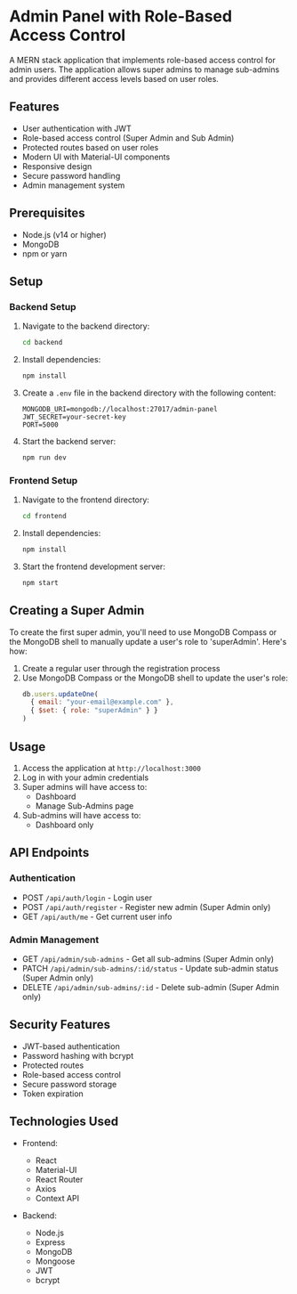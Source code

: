 # Admin Panel with Role-Based Access Control

A MERN stack application that implements role-based access control for admin users. The application allows super admins to manage sub-admins and provides different access levels based on user roles.

## Features

- User authentication with JWT
- Role-based access control (Super Admin and Sub Admin)
- Protected routes based on user roles
- Modern UI with Material-UI components
- Responsive design
- Secure password handling
- Admin management system

## Prerequisites

- Node.js (v14 or higher)
- MongoDB
- npm or yarn

## Setup

### Backend Setup

1. Navigate to the backend directory:
   ```bash
   cd backend
   ```

2. Install dependencies:
   ```bash
   npm install
   ```

3. Create a `.env` file in the backend directory with the following content:
   ```
   MONGODB_URI=mongodb://localhost:27017/admin-panel
   JWT_SECRET=your-secret-key
   PORT=5000
   ```

4. Start the backend server:
   ```bash
   npm run dev
   ```

### Frontend Setup

1. Navigate to the frontend directory:
   ```bash
   cd frontend
   ```

2. Install dependencies:
   ```bash
   npm install
   ```

3. Start the frontend development server:
   ```bash
   npm start
   ```

## Creating a Super Admin

To create the first super admin, you'll need to use MongoDB Compass or the MongoDB shell to manually update a user's role to 'superAdmin'. Here's how:

1. Create a regular user through the registration process
2. Use MongoDB Compass or the MongoDB shell to update the user's role:
   ```javascript
   db.users.updateOne(
     { email: "your-email@example.com" },
     { $set: { role: "superAdmin" } }
   )
   ```

## Usage

1. Access the application at `http://localhost:3000`
2. Log in with your admin credentials
3. Super admins will have access to:
   - Dashboard
   - Manage Sub-Admins page
4. Sub-admins will have access to:
   - Dashboard only

## API Endpoints

### Authentication
- POST `/api/auth/login` - Login user
- POST `/api/auth/register` - Register new admin (Super Admin only)
- GET `/api/auth/me` - Get current user info

### Admin Management
- GET `/api/admin/sub-admins` - Get all sub-admins (Super Admin only)
- PATCH `/api/admin/sub-admins/:id/status` - Update sub-admin status (Super Admin only)
- DELETE `/api/admin/sub-admins/:id` - Delete sub-admin (Super Admin only)

## Security Features

- JWT-based authentication
- Password hashing with bcrypt
- Protected routes
- Role-based access control
- Secure password storage
- Token expiration

## Technologies Used

- Frontend:
  - React
  - Material-UI
  - React Router
  - Axios
  - Context API

- Backend:
  - Node.js
  - Express
  - MongoDB
  - Mongoose
  - JWT
  - bcrypt 